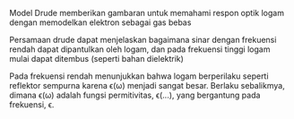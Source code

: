 Model Drude memberikan gambaran untuk memahami respon optik logam dengan memodelkan elektron sebagai gas bebas

Persamaan drude dapat menjelaskan bagaimana sinar dengan frekuensi rendah dapat dipantulkan oleh logam, dan pada frekuensi tinggi logam mulai dapat ditembus (seperti bahan dielektrik)

Pada frekuensi rendah menunjukkan bahwa logam berperilaku seperti reflektor sempurna karena ϵ(ω) menjadi sangat besar. Berlaku sebalikmya, dimana ϵ(ω) adalah fungsi permitivitas, ϵ(...), yang bergantung pada frekuensi, ϵ.